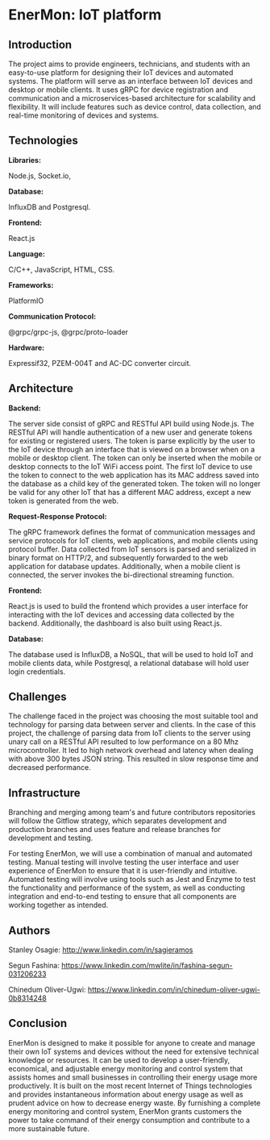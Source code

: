 # **EnerMon:** IoT platform #

## Introduction ##

The project aims to provide engineers, technicians, and students with an 
easy-to-use platform for designing their IoT devices and automated systems. 
The platform will serve as an interface between IoT devices and desktop or 
mobile clients. It uses gRPC for device registration and communication and 
a microservices-based architecture for scalability and flexibility. It will 
include features such as device control, data collection, and real-time 
monitoring of devices and systems. 

## Technologies ##
**Libraries:**

Node.js, Socket.io, 

**Database:**

InfluxDB and Postgresql.

**Frontend:**

React.js

**Language:**

C/C++, JavaScript, HTML, CSS.

**Frameworks:** 

PlatformIO

**Communication Protocol:**

@grpc/grpc-js, @grpc/proto-loader

**Hardware:**

Expressif32, PZEM-004T and AC-DC converter circuit.

## Architecture ##

**Backend:**

The server side consist of gRPC and RESTful API build using Node.js. The RESTful API will handle 
authentication of a new user and generate tokens for existing or registered users. The token is parse explicitly by the 
user to the IoT device through an interface that is viewed on a browser when on a mobile or desktop client. The 
token can only be inserted when the mobile or desktop connects to the IoT WiFi access point. The first IoT device to 
use the token to connect to the web application has its MAC address saved into the database as a child key of the 
generated token. The token will no longer be valid for any other IoT that has a different MAC address, except a new 
token is generated from the web.

**Request-Response Protocol:**

The gRPC framework defines the format of communication messages and service protocols for IoT clients, web 
applications, and mobile clients using protocol buffer. Data collected from IoT sensors is parsed and serialized in 
binary format on HTTP/2, and subsequently forwarded to the web application for database updates. Additionally, 
when a mobile client is connected, the server invokes the bi-directional streaming function.

**Frontend:**

React.js is used to build the frontend which provides a user interface for interacting with the IoT devices and 
accessing data collected by the backend. Additionally, the dashboard is also built using React.js.

**Database:**

The database used is InfluxDB, a NoSQL, that will be used to hold IoT and mobile clients data, while Postgresql, 
a relational database will hold user login credentials.

## Challenges ##

The challenge faced in the project was choosing the most suitable tool and technology for parsing data between 
server and clients. In the case of this project, the challenge of parsing data from IoT clients to the server using unary 
call on a RESTful API resulted to low performance on a 80 Mhz microcontroller. It led to high network overhead and 
latency when dealing with above 300 bytes JSON string. This resulted in slow response time and decreased 
performance.

## Infrastructure ##

Branching and merging among team's and future contributors repositories will follow the Gitflow strategy, which separates development and production branches and uses feature and release branches for development and testing. 

For testing EnerMon, we will use a combination of manual and automated testing. Manual testing will involve testing the user interface and user experience of EnerMon to ensure that it is user-friendly and intuitive. Automated testing will involve using tools such as Jest and Enzyme to test the functionality and performance of the system, as well as conducting integration and end-to-end testing to ensure that all components are working together as intended.

## Authors ##
Stanley Osagie: http://www.linkedin.com/in/sagieramos

Segun Fashina: https://www.linkedin.com/mwlite/in/fashina-segun-031206233

Chinedum Oliver-Ugwi: https://www.linkedin.com/in/chinedum-oliver-ugwi-0b8314248

## Conclusion ##

EnerMon is designed to make it possible for anyone to create and manage their own IoT systems 
and devices without the need for extensive technical knowledge or resources.
It can be used to develop a user-friendly, economical, and adjustable energy monitoring and control system that assists homes and small businesses in controlling their energy usage more productively. It is built on the most recent Internet of Things technologies and provides instantaneous information about energy usage as well as prudent advice on how to decrease energy waste. By furnishing a complete energy monitoring and control system, EnerMon grants customers the power to take command of their energy consumption and contribute to a more sustainable future.
